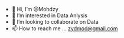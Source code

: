 - 👋 Hi, I’m @Mohdzy
- 👀 I’m interested in Data Anlysis
- 💞️ I’m looking to collaborate on Data
- 📫 How to reach me ...
zydmod@gmail.com
<!---
Mohdzy/Mohdzy is a ✨ special ✨ repository because its `README.md` (this file) appears on your GitHub profile.
You can click the Preview link to take a look at your changes.
--->
